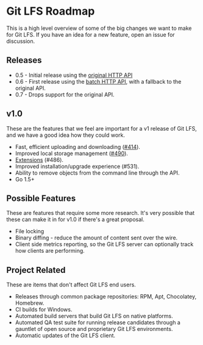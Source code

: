 # Git LFS Roadmap

This is a high level overview of some of the big changes we want to make for
Git LFS. If you have an idea for a new feature, open an issue for discussion.

## Releases

* 0.5 - Initial release using the [original HTTP API](docs/api/http-v1-original.md)
* 0.6 - First release using the [batch HTTP API](docs/api/http-v1-batch.md),
        with a fallback to the original API.
* 0.7 - Drops support for the original API.

## v1.0

These are the features that we feel are important for a v1 release of Git LFS,
and we have a good idea how they could work.

* Fast, efficient uploading and downloading ([#414](https://github.com/github/git-lfs/issues/414)).
* Improved local storage management ([#490](https://github.com/github/git-lfs/issues/490)).
* [Extensions](docs/proposals/extensions.md) (#486).
* Improved installation/upgrade experience (#531).
* Ability to remove objects from the command line through the API.
* Go 1.5+

## Possible Features

These are features that require some more research. It's very possible that
these can make it in for v1.0 if there's a great proposal.

* File locking
* Binary diffing - reduce the amount of content sent over the wire.
* Client side metrics reporting, so the Git LFS server can optionally track
how clients are performing.

## Project Related

These are items that don't affect Git LFS end users.

* Releases through common package repositories: RPM, Apt, Chocolatey, Homebrew.
* CI builds for Windows.
* Automated build servers that build Git LFS on native platforms.
* Automated QA test suite for running release candidates through a gauntlet of
open source and proprietary Git LFS environments.
* Automatic updates of the Git LFS client.
